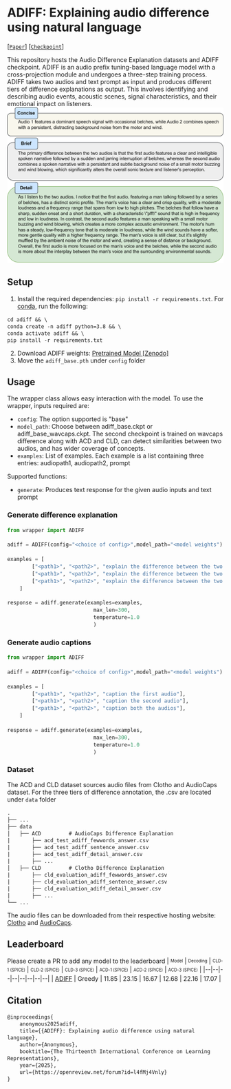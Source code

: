# ADIFF: Explaining audio difference using natural language
[[`Paper`](https://openreview.net/forum?id=l4fMj4Vnly)] [[`Checkpoint`](https://zenodo.org/records/14706090)]

This repository hosts the Audio Difference Explanation datasets and ADIFF checkpoint. ADIFF is an audio prefix tuning-based language model with a cross-projection module and undergoes a three-step training process. ADIFF takes two audios and text prompt as input and produces different tiers of difference explanations as output. This involves identifying and describing audio events, acoustic scenes, signal characteristics, and their emotional impact on listeners.
![alt text](image.png)

## Setup
1. Install the required dependencies: `pip install -r requirements.txt`. For [conda](https://www.anaconda.com), run the following: 

```shell
cd adiff && \
conda create -n adiff python=3.8 && \
conda activate adiff && \
pip install -r requirements.txt
```

2. Download ADIFF weights: [Pretrained Model \[Zenodo\]](https://zenodo.org/records/14706090)
3. Move the `adiff_base.pth` under `config` folder

## Usage
The wrapper class allows easy interaction with the model. To use the wrapper, inputs required are:
- `config`: The option supported is "base"
- `model_path`: Choose between adiff_base.ckpt or adiff_base_wavcaps.ckpt. The second checkpoint is trained on wavcaps difference along with ACD and CLD, can detect similarities between two audios, and has wider coverage of concepts. 
- `examples`: List of examples. Each example is a list containing three entries: audiopath1, audiopath2, prompt

Supported functions:
- `generate`: Produces text response for the given audio inputs and text prompt

### Generate difference explanation
```python
from wrapper import ADIFF

adiff = ADIFF(config="<choice of config>",model_path="<model weights")

examples = [
        ["<path1>", "<path2>", "explain the difference between the two audio in detail"],
        ["<path1>", "<path2>", "explain the difference between the two audio in one extended sentence"],
        ["<path1>", "<path2>", "explain the difference between the two audio in few words"],
    ]

response = adiff.generate(examples=examples, 
                            max_len=300, 
                            temperature=1.0
                            )
```

### Generate audio captions
```python
from wrapper import ADIFF

adiff = ADIFF(config="<choice of config>",model_path="<model weights")

examples = [
        ["<path1>", "<path2>", "caption the first audio"],
        ["<path1>", "<path2>", "caption the second audio"],
        ["<path1>", "<path2>", "caption both the audios"],
    ]

response = adiff.generate(examples=examples, 
                            max_len=300, 
                            temperature=1.0
                            )
```

### Dataset
The ACD and CLD dataset sources audio files from Clotho and AudioCaps dataset.  For the three tiers of difference annotation, the .csv are located under `data` folder

    .
    ├── ...
    ├── data              
    │   ├── ACD         # AudioCaps Difference Explanation
    |       ├── acd_test_adiff_fewwords_answer.csv
    |       ├── acd_test_adiff_sentence_answer.csv
    |       ├── acd_test_adiff_detail_answer.csv
    |       ├── ...
    │   ├── CLD         # Clotho Difference Explanation
    |       ├── cld_evaluation_adiff_fewwords_answer.csv
    |       ├── cld_evaluation_adiff_sentence_answer.csv
    |       ├── cld_evaluation_adiff_detail_answer.csv
    |       ├── ...
    └── ...
The audio files can be downloaded from their respective hosting website: [Clotho](https://zenodo.org/records/4783391) and [AudioCaps](https://github.com/cdjkim/audiocaps).

## Leaderboard
Please create a PR to add any model to the leaderboard
| <sub><sup>Model</sup></sub>   | <sub><sup>Decoding</sup></sub> | <sub><sup>CLD-1 (SPICE)</sup></sub> | <sub><sup>CLD-2 (SPICE)</sup></sub> | <sub><sup>CLD-3 (SPICE)</sup></sub> | <sub><sup>ACD-1 (SPICE)</sup></sub> | <sub><sup>ACD-2 (SPICE)</sup></sub> | <sub><sup>ACD-3 (SPICE)</sup></sub> |
|--|--|--|--|--|--|--|--|
| [ADIFF](https://openreview.net/forum?id=l4fMj4Vnly)    | Greedy       | 11.85       | 23.15       | 16.67       | 12.68       | 22.16       | 17.07       |

## Citation
```
@inproceedings{
    anonymous2025adiff,
    title={{ADIFF}: Explaining audio difference using natural language},
    author={Anonymous},
    booktitle={The Thirteenth International Conference on Learning Representations},
    year={2025},
    url={https://openreview.net/forum?id=l4fMj4Vnly}
}
```
